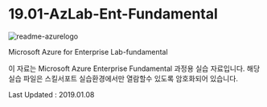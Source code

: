 # 19.01-AzLab-Ent-Fundamental
![readme-azurelogo](https://user-images.githubusercontent.com/46337910/50626681-f7d30180-0f72-11e9-99db-6f2b402cc897.jpg)

Microsoft Azure for Enterprise Lab-fundamental

이 자료는 Microsoft Azure Enterprise Fundamental 과정용 실습 자료입니다.
해당 실습 파일은 스킬서포트 실습환경에서만 열람할수 있도록 암호화되어 있습니다.

Last Updated : 2019.01.08
